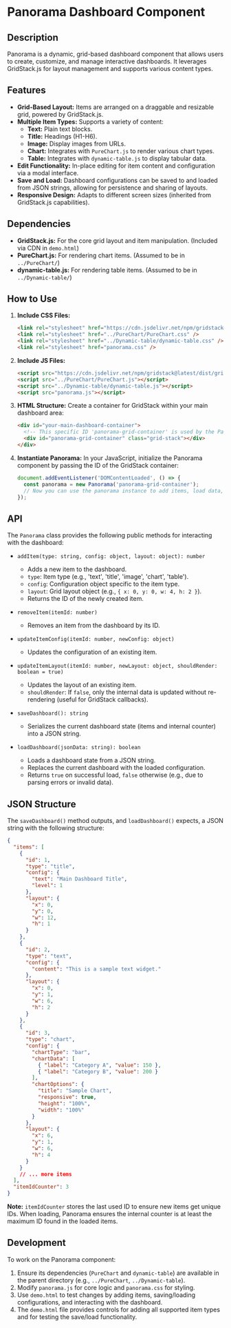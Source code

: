 # Panorama Dashboard Component

## Description

Panorama is a dynamic, grid-based dashboard component that allows users to create, customize, and manage interactive dashboards. It leverages GridStack.js for layout management and supports various content types.

## Features

*   **Grid-Based Layout:** Items are arranged on a draggable and resizable grid, powered by GridStack.js.
*   **Multiple Item Types:** Supports a variety of content:
    *   **Text:** Plain text blocks.
    *   **Title:** Headings (H1-H6).
    *   **Image:** Display images from URLs.
    *   **Chart:** Integrates with `PureChart.js` to render various chart types.
    *   **Table:** Integrates with `dynamic-table.js` to display tabular data.
*   **Edit Functionality:** In-place editing for item content and configuration via a modal interface.
*   **Save and Load:** Dashboard configurations can be saved to and loaded from JSON strings, allowing for persistence and sharing of layouts.
*   **Responsive Design:** Adapts to different screen sizes (inherited from GridStack.js capabilities).

## Dependencies

*   **GridStack.js:** For the core grid layout and item manipulation. (Included via CDN in `demo.html`)
*   **PureChart.js:** For rendering chart items. (Assumed to be in `../PureChart/`)
*   **dynamic-table.js:** For rendering table items. (Assumed to be in `../Dynamic-table/`)

## How to Use

1.  **Include CSS Files:**
    ```html
    <link rel="stylesheet" href="https://cdn.jsdelivr.net/npm/gridstack@latest/dist/gridstack.min.css" />
    <link rel="stylesheet" href="../PureChart/PureChart.css" />
    <link rel="stylesheet" href="../Dynamic-table/dynamic-table.css" />
    <link rel="stylesheet" href="panorama.css" /> 
    ```

2.  **Include JS Files:**
    ```html
    <script src="https://cdn.jsdelivr.net/npm/gridstack@latest/dist/gridstack-all.js"></script>
    <script src="../PureChart/PureChart.js"></script>
    <script src="../Dynamic-table/dynamic-table.js"></script>
    <script src="panorama.js"></script>
    ```

3.  **HTML Structure:**
    Create a container for GridStack within your main dashboard area:
    ```html
    <div id="your-main-dashboard-container">
      <!-- This specific ID 'panorama-grid-container' is used by the Panorama class constructor -->
      <div id="panorama-grid-container" class="grid-stack"></div>
    </div>
    ```

4.  **Instantiate Panorama:**
    In your JavaScript, initialize the Panorama component by passing the ID of the GridStack container:
    ```javascript
    document.addEventListener('DOMContentLoaded', () => {
      const panorama = new Panorama('panorama-grid-container');
      // Now you can use the panorama instance to add items, load data, etc.
    });
    ```

## API

The `Panorama` class provides the following public methods for interacting with the dashboard:

*   `addItem(type: string, config: object, layout: object): number`
    *   Adds a new item to the dashboard.
    *   `type`: Item type (e.g., 'text', 'title', 'image', 'chart', 'table').
    *   `config`: Configuration object specific to the item type.
    *   `layout`: Grid layout object (e.g., `{ x: 0, y: 0, w: 4, h: 2 }`).
    *   Returns the ID of the newly created item.

*   `removeItem(itemId: number)`
    *   Removes an item from the dashboard by its ID.

*   `updateItemConfig(itemId: number, newConfig: object)`
    *   Updates the configuration of an existing item.

*   `updateItemLayout(itemId: number, newLayout: object, shouldRender: boolean = true)`
    *   Updates the layout of an existing item.
    *   `shouldRender`: If `false`, only the internal data is updated without re-rendering (useful for GridStack callbacks).

*   `saveDashboard(): string`
    *   Serializes the current dashboard state (items and internal counter) into a JSON string.

*   `loadDashboard(jsonData: string): boolean`
    *   Loads a dashboard state from a JSON string.
    *   Replaces the current dashboard with the loaded configuration.
    *   Returns `true` on successful load, `false` otherwise (e.g., due to parsing errors or invalid data).

## JSON Structure

The `saveDashboard()` method outputs, and `loadDashboard()` expects, a JSON string with the following structure:

```json
{
  "items": [
    {
      "id": 1,
      "type": "title",
      "config": {
        "text": "Main Dashboard Title",
        "level": 1
      },
      "layout": {
        "x": 0,
        "y": 0,
        "w": 12,
        "h": 1
      }
    },
    {
      "id": 2,
      "type": "text",
      "config": {
        "content": "This is a sample text widget."
      },
      "layout": {
        "x": 0,
        "y": 1,
        "w": 6,
        "h": 2
      }
    },
    {
      "id": 3,
      "type": "chart",
      "config": {
        "chartType": "bar",
        "chartData": [
          { "label": "Category A", "value": 150 },
          { "label": "Category B", "value": 200 }
        ],
        "chartOptions": {
          "title": "Sample Chart",
          "responsive": true,
          "height": "100%",
          "width": "100%"
        }
      },
      "layout": {
        "x": 6,
        "y": 1,
        "w": 6,
        "h": 4
      }
    }
    // ... more items
  ],
  "itemIdCounter": 3 
}
```
**Note:** `itemIdCounter` stores the last used ID to ensure new items get unique IDs. When loading, Panorama ensures the internal counter is at least the maximum ID found in the loaded items.

## Development

To work on the Panorama component:

1.  Ensure its dependencies (`PureChart` and `dynamic-table`) are available in the parent directory (e.g., `../PureChart`, `../Dynamic-table`).
2.  Modify `panorama.js` for core logic and `panorama.css` for styling.
3.  Use `demo.html` to test changes by adding items, saving/loading configurations, and interacting with the dashboard.
4.  The `demo.html` file provides controls for adding all supported item types and for testing the save/load functionality.
```
